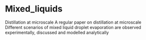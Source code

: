 # Mixed_liquids
Distillation at microscale
A regular paper on distillation at microscale
Different scenarios of mixed liquid droplet evaporation are observed experimentally, discussed and modelled analytically
